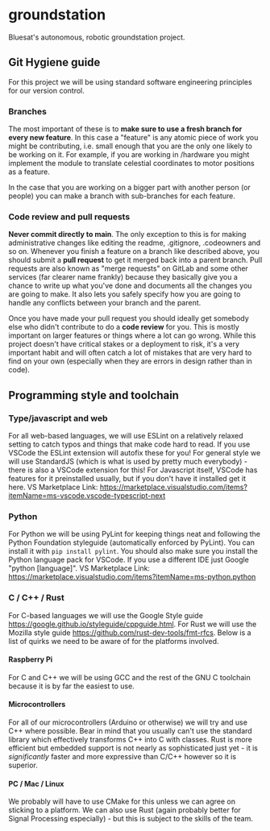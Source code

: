 # groundstation

Bluesat's autonomous, robotic groundstation project.

## Git Hygiene guide

For this project we will be using standard software engineering principles for our version control.

### Branches

The most important of these is to **make sure to use a fresh branch for every new feature**.
In this case a "feature" is any atomic piece of work you might be contributing, i.e. small enough that you are the only one likely to be working on it. For example, if you are working in /hardware you might implement the module to translate celestial coordinates to motor positions as a feature.

In the case that you are working on a bigger part with another person (or people) you can make a branch with sub-branches for each feature.

### Code review and pull requests

**Never commit directly to main**. The only exception to this is for making administrative changes like editing the readme, .gitignore, .codeowners and so on.
Whenever you finish a feature on a branch like described above, you should submit a **pull request** to get it merged back into a parent branch. Pull requests are also known as "merge requests" on GitLab and some other services (far clearer name frankly) because they basically give you a chance to write up what you've done and documents all the changes you are going to make. It also lets you safely specify how you are going to handle any conflicts between your branch and the parent.

Once you have made your pull request you should ideally get somebody else who didn't contribute to do a **code review** for you. This is mostly important on larger features or things where a lot can go wrong. While this project doesn't have critical stakes or a deployment to risk, it's a very important habit and will often catch a lot of mistakes that are very hard to find on your own (especially when they are errors in design rather than in code).

## Programming style and toolchain

### Type/javascript and web

For all web-based languages, we will use ESLint on a relatively relaxed setting to catch typos and things that make code hard to read. If you use VSCode the ESLint extension will autofix these for you! For general style we will use StandardJS (which is what is used by pretty much everybody) - there is also a VSCode extension for this! For Javascript itself, VSCode has features for it preinstalled usually, but if you don't have it installed get it here.
VS Marketplace Link: <https://marketplace.visualstudio.com/items?itemName=ms-vscode.vscode-typescript-next>

### Python

For Python we will be using PyLint for keeping things neat and following the Python Foundation styleguide (automatically enforced by PyLint). You can install it with ``pip install pylint``. You should also make sure you install the Python language pack for VSCode. If you use a different IDE just Google "python [language]".
VS Marketplace Link: <https://marketplace.visualstudio.com/items?itemName=ms-python.python>

### C / C++ / Rust

For C-based languages we will use the Google Style guide <https://google.github.io/styleguide/cppguide.html>. For Rust we will use the Mozilla style guide <https://github.com/rust-dev-tools/fmt-rfcs>. Below is a list of quirks we need to be aware of for the platforms involved.

#### Raspberry Pi

For C and C++ we will be using GCC and the rest of the GNU C toolchain because it is by far the easiest to use.

#### Microcontrollers

For all of our microcontrollers (Arduino or otherwise) we will try and use C++ where possible. Bear in mind that you usually can't use the standard library which effectively transforms C++ into C with classes. Rust is more efficient but embedded support is not nearly as sophisticated just yet - it is *significantly* faster and more expressive than C/C++ however so it is superior.

#### PC / Mac / Linux

We probably will have to use CMake for this unless we can agree on sticking to a platform. We can also use Rust (again probably better for Signal Processing especially) - but this is subject to the skills of the team.
